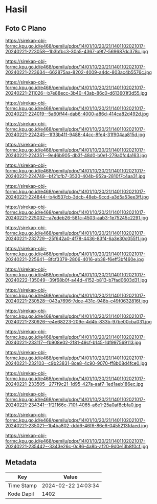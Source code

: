 # Hasil

## Foto C Plano

https://sirekap-obj-formc.kpu.go.id/e468/pemilu/pdpr/14/01/10/20/21/1401102021017-20240221-223058--1b3bfbc3-30a5-4367-a9f7-569687dc378c.jpg

https://sirekap-obj-formc.kpu.go.id/e468/pemilu/pdpr/14/01/10/20/21/1401102021017-20240221-223634--662875aa-8202-4009-a4dc-803ac4b5576c.jpg

https://sirekap-obj-formc.kpu.go.id/e468/pemilu/pdpr/14/01/10/20/21/1401102021017-20240221-211026--b7e88ecc-3b40-43ab-86c0-d613601f3d55.jpg

https://sirekap-obj-formc.kpu.go.id/e468/pemilu/pdpr/14/01/10/20/21/1401102021017-20240221-224019--5a60ff44-dab6-4000-a86d-414ca82d492d.jpg

https://sirekap-obj-formc.kpu.go.id/e468/pemilu/pdpr/14/01/10/20/21/1401102021017-20240221-224245--1f33b411-9488-44cc-8fe4-31f904aa815d.jpg

https://sirekap-obj-formc.kpu.go.id/e468/pemilu/pdpr/14/01/10/20/21/1401102021017-20240221-224351--9e46b905-db3f-48d0-b0e1-279a0fc4a163.jpg

https://sirekap-obj-formc.kpu.go.id/e468/pemilu/pdpr/14/01/10/20/21/1401102021017-20240221-224749--bf21cfb7-3530-404b-952a-2810f7c4aa31.jpg

https://sirekap-obj-formc.kpu.go.id/e468/pemilu/pdpr/14/01/10/20/21/1401102021017-20240221-224844--b4d537cb-3dcb-48eb-9ccd-a3d5a53ee3ff.jpg

https://sirekap-obj-formc.kpu.go.id/e468/pemilu/pdpr/14/01/10/20/21/1401102021017-20240221-225032--a7edeb26-581c-4503-aab3-1e75245c2291.jpg

https://sirekap-obj-formc.kpu.go.id/e468/pemilu/pdpr/14/01/10/20/21/1401102021017-20240221-232729--25f642a0-4f78-4436-83f4-6a3e30c055f1.jpg

https://sirekap-obj-formc.kpu.go.id/e468/pemilu/pdpr/14/01/10/20/21/1401102021017-20240221-225641--8fcf3379-2806-4016-ab38-f6eff3bf460e.jpg

https://sirekap-obj-formc.kpu.go.id/e468/pemilu/pdpr/14/01/10/20/21/1401102021017-20240222-135049--39f68b0f-a44d-4152-b813-b7fad0603d31.jpg

https://sirekap-obj-formc.kpu.go.id/e468/pemilu/pdpr/14/01/10/20/21/1401102021017-20240221-230528--043a7696-7dce-431c-948b-c49f0632816f.jpg

https://sirekap-obj-formc.kpu.go.id/e468/pemilu/pdpr/14/01/10/20/21/1401102021017-20240221-230926--e4e68223-209e-4d4b-833b-97be00cba031.jpg

https://sirekap-obj-formc.kpu.go.id/e468/pemilu/pdpr/14/01/10/20/21/1401102021017-20240221-233117--fb908e02-2f81-49cf-b145-1df997569113.jpg

https://sirekap-obj-formc.kpu.go.id/e468/pemilu/pdpr/14/01/10/20/21/1401102021017-20240221-232103--c9b23831-8ce8-4c90-9070-ff8b08d4fce0.jpg

https://sirekap-obj-formc.kpu.go.id/e468/pemilu/pdpr/14/01/10/20/21/1401102021017-20240221-233505--277f9c21-1d95-427a-aaf7-1ed1aeb186ec.jpg

https://sirekap-obj-formc.kpu.go.id/e468/pemilu/pdpr/14/01/10/20/21/1401102021017-20240221-234341--1f21166c-710f-4065-a6e1-25a0af8cbfa0.jpg

https://sirekap-obj-formc.kpu.go.id/e468/pemilu/pdpr/14/01/10/20/21/1401102021017-20240221-235021--1b4ba802-ddd6-46f6-86e6-0455213fdaed.jpg

https://sirekap-obj-formc.kpu.go.id/e468/pemilu/pdpr/14/01/10/20/21/1401102021017-20240221-235442--3343e26c-0c86-4a8b-af20-9d0e13b8f0cf.jpg


## Metadata

| Key        | Value               |
| ---------- | ------------------- |
| Time Stamp | 2024-02-22 14:03:34 |
| Kode Dapil | 1402                |



